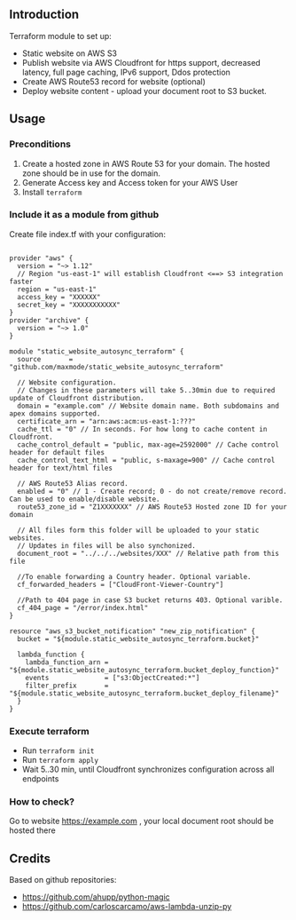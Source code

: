 
## Introduction
Terraform module to set up:
 - Static website on AWS S3
 - Publish website via AWS Cloudfront for https support, decreased latency, full page caching, IPv6 support, Ddos protection
 - Create AWS Route53 record for website (optional)
 - Deploy website content - upload your document root to S3 bucket. 

## Usage

### Preconditions
1. Create a hosted zone in AWS Route 53 for your domain. The hosted zone should be in use for the domain.
1. Generate Access key and Access token for your AWS User
1. Install `terraform`

### Include it as a module from github

Create file index.tf with your configuration:
```

provider "aws" {
  version = "~> 1.12"
  // Region "us-east-1" will establish Cloudfront <==> S3 integration faster
  region = "us-east-1"
  access_key = "XXXXXX"
  secret_key = "XXXXXXXXXXX"
}
provider "archive" {
  version = "~> 1.0"
}

module "static_website_autosync_terraform" {
  source       = "github.com/maxmode/static_website_autosync_terraform"

  // Website configuration.
  // Changes in these parameters will take 5..30min due to required update of Cloudfront distribution.
  domain = "example.com" // Website domain name. Both subdomains and apex domains supported.
  certificate_arn = "arn:aws:acm:us-east-1:???"
  cache_ttl = "0" // In seconds. For how long to cache content in Cloudfront.
  cache_control_default = "public, max-age=2592000" // Cache control header for default files
  cache_control_text_html = "public, s-maxage=900" // Cache control header for text/html files

  // AWS Route53 Alias record.
  enabled = "0" // 1 - Create record; 0 - do not create/remove record. Can be used to enable/disable website.
  route53_zone_id = "Z1XXXXXXX" // AWS Route53 Hosted zone ID for your domain

  // All files form this folder will be uploaded to your static websites.
  // Updates in files will be also synchonized.
  document_root = "../../../websites/XXX" // Relative path from this file
  
  //To enable forwarding a Country header. Optional variable.
  cf_forwarded_headers = ["CloudFront-Viewer-Country"]
  
  //Path to 404 page in case S3 bucket returns 403. Optional varible.
  cf_404_page = "/error/index.html"
}

resource "aws_s3_bucket_notification" "new_zip_notification" {
  bucket = "${module.static_website_autosync_terraform.bucket}"

  lambda_function {
    lambda_function_arn = "${module.static_website_autosync_terraform.bucket_deploy_function}"
    events              = ["s3:ObjectCreated:*"]
    filter_prefix       = "${module.static_website_autosync_terraform.bucket_deploy_filename}"
  }
}

```

### Execute terraform
 
 - Run `terraform init`
 - Run `terraform apply`
 - Wait 5..30 min, until Cloudfront synchronizes configuration across all endpoints

### How to check?

Go to website https://example.com , your local document root should be hosted there

## Credits

Based on github repositories: 
 - https://github.com/ahupp/python-magic
 - https://github.com/carloscarcamo/aws-lambda-unzip-py
